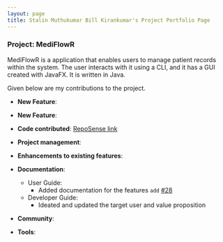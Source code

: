 ```yaml
---
layout: page
title: Stalin Muthukumar Bill Kirankumar's Project Portfolio Page
---
```


### Project: MediFlowR

MediFlowR is a application that enables users to manage patient records within the system.
The user interacts with it using a CLI, and it has a GUI created with JavaFX. It is written in Java.

Given below are my contributions to the project.

* **New Feature**: 
* **New Feature**: 

* **Code contributed**: [RepoSense link](https://nus-cs2103-ay2324s1.github.io/tp-dashboard/?search=billieboy7&breakdown=true)

* **Project management**:

* **Enhancements to existing features**:

* **Documentation**:
  * User Guide:
    * Added documentation for the features `add` [\#28](https://github.com/AY2324S1-CS2103T-T08-4/tp/pull/28)
  * Developer Guide:
    * Ideated and updated the target user and value proposition

* **Community**:

* **Tools**:
